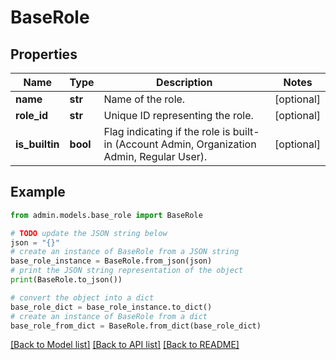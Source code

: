 # BaseRole


## Properties

Name | Type | Description | Notes
------------ | ------------- | ------------- | -------------
**name** | **str** | Name of the role. | [optional] 
**role_id** | **str** | Unique ID representing the role. | [optional] 
**is_builtin** | **bool** | Flag indicating if the role is built-in (Account Admin, Organization Admin, Regular User). | [optional] 

## Example

```python
from admin.models.base_role import BaseRole

# TODO update the JSON string below
json = "{}"
# create an instance of BaseRole from a JSON string
base_role_instance = BaseRole.from_json(json)
# print the JSON string representation of the object
print(BaseRole.to_json())

# convert the object into a dict
base_role_dict = base_role_instance.to_dict()
# create an instance of BaseRole from a dict
base_role_from_dict = BaseRole.from_dict(base_role_dict)
```
[[Back to Model list]](../README.md#documentation-for-models) [[Back to API list]](../README.md#documentation-for-api-endpoints) [[Back to README]](../README.md)


